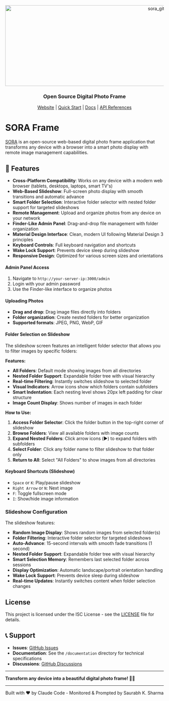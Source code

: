 <div align="center">
<img width="1022" height="256" alt="sora_github_banner" src="https://github.com/user-attachments/assets/dc1dd451-e360-4245-a062-32e667db05bb" />
   
### Open Source Digital Photo Frame

[Website](https://sora-frame.vercel.app/)  |  [Quick Start](https://sora-frame.vercel.app/)  |  [Docs](https://docs-sora-frame.vercel.app)  |  [API References](https://docs-sora-frame.vercel.app/api-reference)

</div>


# SORA Frame
[SORA](https://sora-frame.vercel.app/) is an open-source web-based digital photo frame application that transforms any device with a browser into a smart photo display with remote image management capabilities.

## 🌟 Features

- **Cross-Platform Compatibility**: Works on any device with a modern web browser (tablets, desktops, laptops, smart TV's)
- **Web-Based Slideshow**: Full-screen photo display with smooth transitions and automatic advance
- **Smart Folder Selection**: Interactive folder selector with nested folder support for targeted slideshows
- **Remote Management**: Upload and organize photos from any device on your network
- **Finder-Like Admin Panel**: Drag-and-drop file management with folder organization
- **Material Design Interface**: Clean, modern UI following Material Design 3 principles
- **Keyboard Controls**: Full keyboard navigation and shortcuts
- **Wake Lock Support**: Prevents device sleep during slideshow
- **Responsive Design**: Optimized for various screen sizes and orientations

#### Admin Panel Access
1. Navigate to `http://your-server-ip:3000/admin`
2. Login with your admin password
3. Use the Finder-like interface to organize photos

#### Uploading Photos
- **Drag and drop**: Drag image files directly into folders
- **Folder organization**: Create nested folders for better organization
- **Supported formats**: JPEG, PNG, WebP, GIF

#### Folder Selection on Slideshow
The slideshow screen features an intelligent folder selector that allows you to filter images by specific folders:

**Features:**
- **All Folders**: Default mode showing images from all directories
- **Nested Folder Support**: Expandable folder tree with visual hierarchy
- **Real-time Filtering**: Instantly switches slideshow to selected folder
- **Visual Indicators**: Arrow icons show which folders contain subfolders
- **Smart Indentation**: Each nesting level shows 20px left padding for clear structure
- **Image Count Display**: Shows number of images in each folder

**How to Use:**
1. **Access Folder Selector**: Click the folder button in the top-right corner of slideshow
2. **Browse Folders**: View all available folders with image counts
3. **Expand Nested Folders**: Click arrow icons (▶️) to expand folders with subfolders
4. **Select Folder**: Click any folder name to filter slideshow to that folder only
5. **Return to All**: Select "All Folders" to show images from all directories

#### Keyboard Shortcuts (Slideshow)
- `Space` or `K`: Play/pause slideshow
- `Right Arrow` or `N`: Next image
- `F`: Toggle fullscreen mode
- `I`: Show/hide image information

### Slideshow Configuration

The slideshow features:
- **Random Image Display**: Shows random images from selected folder(s)
- **Folder Filtering**: Interactive folder selector for targeted slideshows
- **Auto-Advance**: 15-second intervals with smooth fade transitions (1 second)
- **Nested Folder Support**: Expandable folder tree with visual hierarchy
- **Smart Selection Memory**: Remembers last selected folder across sessions
- **Display Optimization**: Automatic landscape/portrait orientation handling
- **Wake Lock Support**: Prevents device sleep during slideshow
- **Real-time Updates**: Instantly switches content when folder selection changes


## License

This project is licensed under the ISC License - see the [LICENSE](LICENSE) file for details.

## 📞 Support

- **Issues**: [GitHub Issues](https://github.com/sorbh/digital-photo-frame/issues)
- **Documentation**: See the `/documentation` directory for technical specifications
- **Discussions**: [GitHub Discussions](https://github.com/sorbh/digital-photo-frame/discussions)

---

**Transform any device into a beautiful digital photo frame! 📸✨**

---

<p align="center">
Built with ❤️ by Claude Code - Monitored & Prompted by Saurabh K. Sharma
</p>
